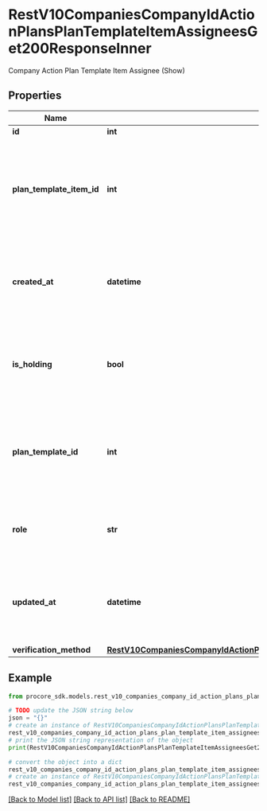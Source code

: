 # RestV10CompaniesCompanyIdActionPlansPlanTemplateItemAssigneesGet200ResponseInner

Company Action Plan Template Item Assignee (Show)

## Properties

Name | Type | Description | Notes
------------ | ------------- | ------------- | -------------
**id** | **int** | ID | [optional] 
**plan_template_item_id** | **int** | Company Plan Template Item ID the Company Action Plan Template Item Assignee belongs to | [optional] 
**created_at** | **datetime** | Time the Company Action Plan Template Item Assignee was created | [optional] 
**is_holding** | **bool** | Boolean flag indicating whether the assignee is necessary to sign for a hold point | [optional] 
**plan_template_id** | **int** | Plan Template ID the Company Action Plan Template Item Assignee belongs to | [optional] 
**role** | **str** | Role of the Company Action Plan Template Item Assignee | [optional] 
**updated_at** | **datetime** | Time the Company Action Plan Template Item Assignee was updated | [optional] 
**verification_method** | [**RestV10CompaniesCompanyIdActionPlansPlanTemplateItemsCreateFromItemPost201ResponsePlanTemplateItemAssigneesInnerVerificationMethod**](RestV10CompaniesCompanyIdActionPlansPlanTemplateItemsCreateFromItemPost201ResponsePlanTemplateItemAssigneesInnerVerificationMethod.md) |  | [optional] 

## Example

```python
from procore_sdk.models.rest_v10_companies_company_id_action_plans_plan_template_item_assignees_get200_response_inner import RestV10CompaniesCompanyIdActionPlansPlanTemplateItemAssigneesGet200ResponseInner

# TODO update the JSON string below
json = "{}"
# create an instance of RestV10CompaniesCompanyIdActionPlansPlanTemplateItemAssigneesGet200ResponseInner from a JSON string
rest_v10_companies_company_id_action_plans_plan_template_item_assignees_get200_response_inner_instance = RestV10CompaniesCompanyIdActionPlansPlanTemplateItemAssigneesGet200ResponseInner.from_json(json)
# print the JSON string representation of the object
print(RestV10CompaniesCompanyIdActionPlansPlanTemplateItemAssigneesGet200ResponseInner.to_json())

# convert the object into a dict
rest_v10_companies_company_id_action_plans_plan_template_item_assignees_get200_response_inner_dict = rest_v10_companies_company_id_action_plans_plan_template_item_assignees_get200_response_inner_instance.to_dict()
# create an instance of RestV10CompaniesCompanyIdActionPlansPlanTemplateItemAssigneesGet200ResponseInner from a dict
rest_v10_companies_company_id_action_plans_plan_template_item_assignees_get200_response_inner_from_dict = RestV10CompaniesCompanyIdActionPlansPlanTemplateItemAssigneesGet200ResponseInner.from_dict(rest_v10_companies_company_id_action_plans_plan_template_item_assignees_get200_response_inner_dict)
```
[[Back to Model list]](../README.md#documentation-for-models) [[Back to API list]](../README.md#documentation-for-api-endpoints) [[Back to README]](../README.md)


